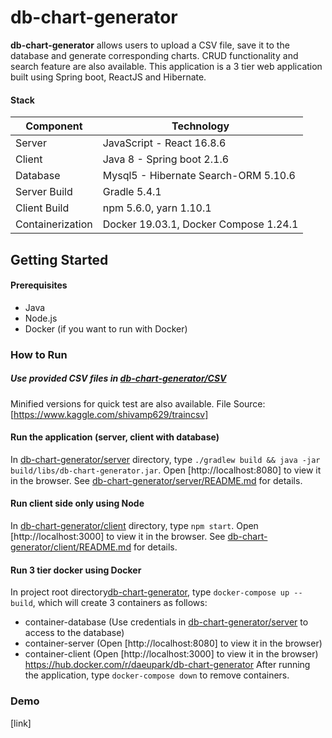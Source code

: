 # db-chart-generator
**db-chart-generator** allows users to upload a CSV file, save it to the database and generate corresponding charts.
CRUD functionality and search feature are also available.
This application is a 3 tier web application built using Spring boot, ReactJS and Hibernate.

#### Stack
Component         | Technology
---               | ---
Server            | JavaScript - React 16.8.6
Client            | Java 8 - Spring boot 2.1.6
Database          | Mysql5 - Hibernate Search-ORM 5.10.6
Server Build      | Gradle 5.4.1
Client Build      | npm 5.6.0, yarn 1.10.1
Containerization  | Docker 19.03.1, Docker Compose 1.24.1


## Getting Started
#### Prerequisites
- Java
- Node.js
- Docker (if you want to run with Docker)

### How to Run
##### Use provided CSV files in [db-chart-generator/CSV](db-chart-generator/CSV)
Minified versions for quick test are also available.
File Source: [https://www.kaggle.com/shivamp629/traincsv]

#### Run the application (server, client with database)
In [db-chart-generator/server](db-chart-generator/server) directory, type `./gradlew build && java -jar build/libs/db-chart-generator.jar`.
Open [http://localhost:8080] to view it in the browser.
See [db-chart-generator/server/README.md](db-chart-generator/server/README.md) for details.

#### Run client side only using Node
In [db-chart-generator/client](db-chart-generator/client) directory, type `npm start`.
Open [http://localhost:3000] to view it in the browser.
See [db-chart-generator/client/README.md](db-chart-generator/client/README.md) for details.

#### Run 3 tier docker using Docker
In project root directory[db-chart-generator](db-chart-generator), type `docker-compose up --build`, which will create 3 containers as follows:
- container-database (Use credentials in [db-chart-generator/server](db-chart-generator/server) to access to the database)
- container-server (Open [http://localhost:8080] to view it in the browser)
- container-client (Open [http://localhost:3000] to view it in the browser)
https://hub.docker.com/r/daeupark/db-chart-generator
After running the application, type `docker-compose down` to remove containers.

### Demo
[link]
